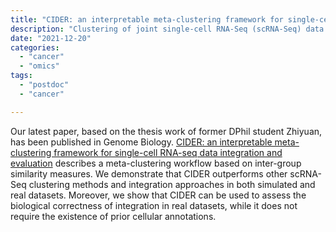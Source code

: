 ```yaml
---
title: "CIDER: an interpretable meta-clustering framework for single-cell RNA-seq data integration and evaluation"
description: "Clustering of joint single-cell RNA-Seq (scRNA-Seq) data is often challenged by confounding factors, such as batch effects and biologically relevant variability. Existing batch effect removal methods typically require strong assumptions on the composition of cell populations being near identical across samples. Here, we present CIDER, a meta-clustering workflow based on inter-group similarity measures. We demonstrate that CIDER outperforms other scRNA-Seq clustering methods and integration approaches in both simulated and real datasets. Moreover, we show that CIDER can be used to assess the biological correctness of integration in real datasets, while it does not require the existence of prior cellular annotations."
date: "2021-12-20"
categories:
  - "cancer"
  - "omics"
tags:
  - "postdoc"
  - "cancer"

---
```


Our latest paper, based on the thesis work of former DPhil student Zhiyuan, has been published in Genome Biology. [CIDER: an interpretable meta-clustering framework for single-cell RNA-seq data integration and evaluation](https://genomebiology.biomedcentral.com/articles/10.1186/s13059-021-02561-2) describes a meta-clustering workflow based on inter-group similarity measures. We demonstrate that CIDER outperforms other scRNA-Seq clustering methods and integration approaches in both simulated and real datasets. Moreover, we show that CIDER can be used to assess the biological correctness of integration in real datasets, while it does not require the existence of prior cellular annotations.
